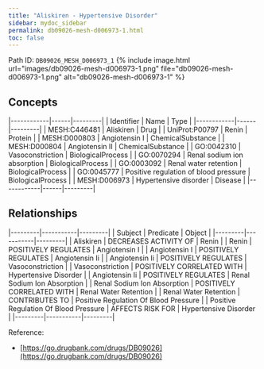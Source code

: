 ```yaml
---
title: "Aliskiren - Hypertensive Disorder"
sidebar: mydoc_sidebar
permalink: db09026-mesh-d006973-1.html
toc: false 
---
```



Path ID: `DB09026_MESH_D006973_1`
{% include image.html url="images/db09026-mesh-d006973-1.png" file="db09026-mesh-d006973-1.png" alt="db09026-mesh-d006973-1" %}

## Concepts

|------------|------|---------|
| Identifier | Name | Type    |
|------------|------|---------|
| MESH:C446481 | Aliskiren | Drug |
| UniProt:P00797 | Renin | Protein |
| MESH:D000803 | Angiotensin I | ChemicalSubstance |
| MESH:D000804 | Angiotensin II | ChemicalSubstance |
| GO:0042310 | Vasoconstriction | BiologicalProcess |
| GO:0070294 | Renal sodium ion absorption | BiologicalProcess |
| GO:0003092 | Renal water retention | BiologicalProcess |
| GO:0045777 | Positive regulation of blood pressure | BiologicalProcess |
| MESH:D006973 | Hypertensive disorder | Disease |
|------------|------|---------|

## Relationships

|---------|-----------|---------|
| Subject | Predicate | Object  |
|---------|-----------|---------|
| Aliskiren | DECREASES ACTIVITY OF | Renin |
| Renin | POSITIVELY REGULATES | Angiotensin I |
| Angiotensin I | POSITIVELY REGULATES | Angiotensin Ii |
| Angiotensin Ii | POSITIVELY REGULATES | Vasoconstriction |
| Vasoconstriction | POSITIVELY CORRELATED WITH | Hypertensive Disorder |
| Angiotensin Ii | POSITIVELY REGULATES | Renal Sodium Ion Absorption |
| Renal Sodium Ion Absorption | POSITIVELY CORRELATED WITH | Renal Water Retention |
| Renal Water Retention | CONTRIBUTES TO | Positive Regulation Of Blood Pressure |
| Positive Regulation Of Blood Pressure | AFFECTS RISK FOR | Hypertensive Disorder |
|---------|-----------|---------|

Reference: 
  - [https://go.drugbank.com/drugs/DB09026](https://go.drugbank.com/drugs/DB09026)
